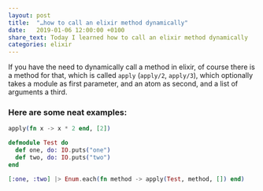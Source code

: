 ```yaml
---
layout: post
title:  "…how to call an elixir method dynamically"
date:   2019-01-06 12:00:00 +0100
share_text: Today I learned how to call an elixir method dynamically
categories: elixir
---
```

If you have the need to dynamically call a method in elixir, of course there is a method for that, which is called `apply` (`apply/2`, `apply/3`), which optionally takes a module as first parameter, and an atom as second, and a list of arguments a third.

### Here are some neat examples:

```elixir
apply(fn x -> x * 2 end, [2])
```

```elixir
defmodule Test do
  def one, do: IO.puts("one")
  def two, do: IO.puts("two")
end

[:one, :two] |> Enum.each(fn method -> apply(Test, method, []) end)  

```
